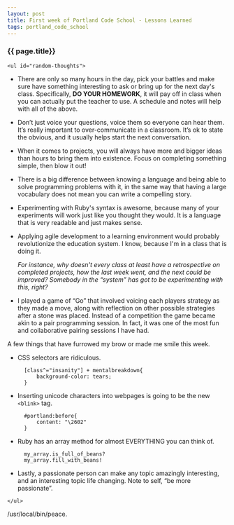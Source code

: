 ```yaml
---
layout: post
title: First week of Portland Code School - Lessons Learned
tags: portland_code_school
---
```


### {{ page.title}}

`<ul id="random-thoughts">`

* There are only so many hours in the day, pick your battles and make sure
have something interesting to ask or bring up for the next day's class.
Specifically, **DO YOUR HOMEWORK**, it will pay off in class when you can actually
put the teacher to use. A schedule and notes will help with all of the above.

* Don’t just voice your questions, voice them so everyone can hear them.
It’s really important to over-communicate in a classroom.
It’s ok to state the obvious, and it usually helps start the next conversation.

* When it comes to projects, you will always have more and bigger ideas than
hours to bring them into existence. Focus on completing something simple,
then blow it out!

* There is a big difference between knowing a language and being able to solve
programming problems with it, in the same way that having a large vocabulary
does not mean you can write a compelling story.

* Experimenting with Ruby's syntax is awesome, because many of your experiments
will work just like you thought they would. It is a language that is very readable
and just makes sense.

* Applying agile development to a learning environment would probably revolutionize
the education system. I know, because I'm in a class that is doing it.

    *For instance, why doesn't every class at least have  a retrospective on completed
projects, how the last week went, and the next could be improved? Somebody in the “system” has got to be experimenting with this, right?*

* I played a game of “Go” that involved voicing each players strategy as they
made a move, along with reflection on other possible strategies after a stone was
placed. Instead of a competition the game became akin to a pair programming session.
In fact, it was one of the most fun and collaborative pairing sessions I have had.

A few things that have furrowed my brow or made me smile this week.

* CSS selectors are ridiculous.

        [class^="insanity"] + mentalbreakdown{
            background-color: tears;
        }

* Inserting unicode characters into webpages is going to be the new `<blink>` tag.

        #portland:before{
            content: "\2602"
        }

* Ruby has an array method for almost EVERYTHING you can think of.

        my_array.is_full_of_beans?
        my_array.fill_with_beans!

* Lastly, a passionate person can make any topic amazingly interesting,
and an interesting topic life changing. Note to self, “be more passionate”.

`</ul>`

/usr/local/bin/peace.
